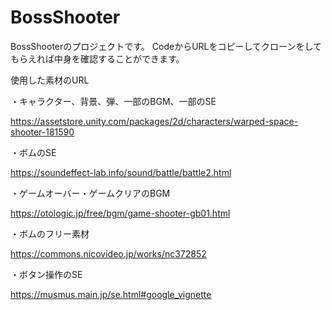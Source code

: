# BossShooter
BossShooterのプロジェクトです。
CodeからURLをコピーしてクローンをしてもらえれば中身を確認することができます。


使用した素材のURL

・キャラクター、背景、弾、一部のBGM、一部のSE

https://assetstore.unity.com/packages/2d/characters/warped-space-shooter-181590

・ボムのSE

https://soundeffect-lab.info/sound/battle/battle2.html

・ゲームオーバー・ゲームクリアのBGM

https://otologic.jp/free/bgm/game-shooter-gb01.html

・ボムのフリー素材

https://commons.nicovideo.jp/works/nc372852

・ボタン操作のSE

https://musmus.main.jp/se.html#google_vignette
